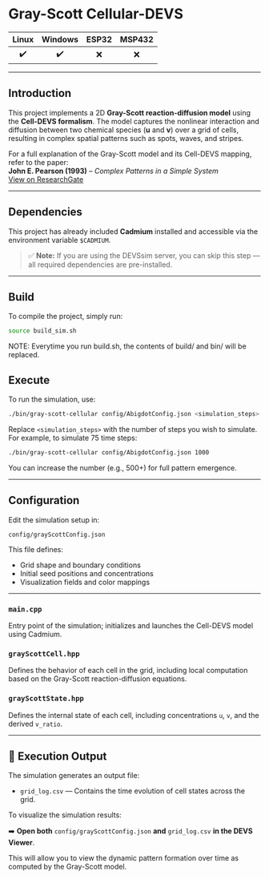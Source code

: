 # Gray-Scott Cellular-DEVS

| Linux | Windows | ESP32 | MSP432 |
|:-----:|:-------:|:-----:|:------:|
| ✔️    | ✔️      | ❌    | ❌     |

---

## Introduction

This project implements a 2D **Gray-Scott reaction-diffusion model** using the **Cell-DEVS formalism**. The model captures the nonlinear interaction and diffusion between two chemical species (**u** and **v**) over a grid of cells, resulting in complex spatial patterns such as spots, waves, and stripes.

For a full explanation of the Gray-Scott model and its Cell-DEVS mapping, refer to the paper:  
**John E. Pearson (1993)** – *Complex Patterns in a Simple System*  
[View on ResearchGate](https://www.researchgate.net/publication/6011915_Complex_Patterns_in_a_Simple_System)

---

## Dependencies

This project has already included **Cadmium** installed and accessible via the environment variable `$CADMIUM`.

> ✅ **Note:** If you are using the DEVSsim server, you can skip this step — all required dependencies are pre-installed.

---

## Build

To compile the project, simply run:

```bash
source build_sim.sh
```
NOTE: Everytime you run build.sh, the contents of build/ and bin/ will be replaced.

## Execute

To run the simulation, use:

```bash
./bin/gray-scott-cellular config/AbigdotConfig.json <simulation_steps>
```

Replace `<simulation_steps>` with the number of steps you wish to simulate.  
For example, to simulate 75 time steps:

```bash
./bin/gray-scott-cellular config/AbigdotConfig.json 1000
```

You can increase the number (e.g., 500+) for full pattern emergence.

---

## Configuration

Edit the simulation setup in:

```
config/grayScottConfig.json
```

This file defines:
- Grid shape and boundary conditions
- Initial seed positions and concentrations
- Visualization fields and color mappings

---
### `main.cpp`
Entry point of the simulation; initializes and launches the Cell-DEVS model using Cadmium.

### `grayScottCell.hpp`
Defines the behavior of each cell in the grid, including local computation based on the Gray-Scott reaction-diffusion equations.

### `grayScottState.hpp`
Defines the internal state of each cell, including concentrations `u`, `v`, and the derived `v_ratio`.

---

## 🧪 Execution Output

The simulation generates an output file:

- `grid_log.csv` — Contains the time evolution of cell states across the grid.

To visualize the simulation results:

➡️ **Open both** `config/grayScottConfig.json` **and** `grid_log.csv` **in the DEVS Viewer**.

This will allow you to view the dynamic pattern formation over time as computed by the Gray-Scott model.
